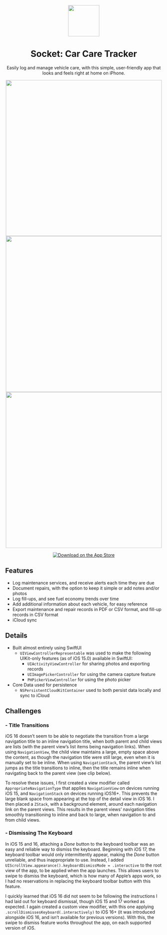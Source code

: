 <div align="center">
  <img src='https://jus10risner.github.io/docs/assets/socket-app-icon.png' height='100'>
  <h1>Socket: Car Care Tracker</h1>
  <p>Easily log and manage vehicle care, with this simple, user-friendly app that looks and feels right at home on iPhone.</p>

  <img src='https://jus10risner.github.io/docs/assets/socket-site-image1.png' height='500'> <img src='https://jus10risner.github.io/docs/assets/socket-site-image2.png' height='500'> <img src='https://jus10risner.github.io/docs/assets/socket-site-image3.png' height='500'>

  <a href="https://apps.apple.com/app/id6502462009">
    <img src="https://tools.applemediaservices.com/api/badges/download-on-the-app-store/white/en-us?size=250x83&amp;releaseDate=1276560000&h=7e7b68fad19738b5649a1bfb78ff46e9"
          alt="Download on the App Store"/>
  </a>
</div>


## Features

- Log maintenance services, and receive alerts each time they are due
- Document repairs, with the option to keep it simple or add notes and/or photos
- Log fill-ups, and see fuel economy trends over time
- Add additional information about each vehicle, for easy reference
- Export maintenance and repair records in PDF or CSV format, and fill-up records in CSV format
- iCloud sync


## Details

- Built almost entirely using SwiftUI
  - `UIViewControllerRepresentable` was used to make the following UIKit-only features (as of iOS 15.0) available in SwiftUI:
    - `UIActivityViewController` for sharing photos and exporting records
    - `UIImagePickerController` for using the camera capture feature
    - `PHPickerViewController` for using the photo picker
- Core Data used for persistence
  - `NSPersistentCloudKitContainer` used to both persist data locally and sync to iCloud


## Challenges

###  - Title Transitions

iOS 16 doesn’t seem to be able to negotiate the transition from a large navigation title to an inline navigation title, when both parent and child views are lists (with the parent view’s list items being navigation links). When using `NavigationView`, the child view maintains a large, empty space above the content, as though the navigation title were still large, even when it is manually set to be inline. When using `NavigationStack`, the parent view’s list jumps as the title transitions to inline, then the title remains inline when navigating back to the parent view (see clip below).

To resolve these issues, I first created a view modifier called `AppropriateNavigationType` that applies `NavigationView` on devices running iOS 15, and `NavigationStack` on devices running iOS16+. This prevents the large blank space from appearing at the top of the detail view in iOS 16. I then placed a `ZStack`, with a background element, around each navigation link on the parent views. This results in the parent views’ navigation titles smoothly transitioning to inline and back to large, when navigation to and from child views.



### - Dismissing The Keyboard

In iOS 15 and 16, attaching a *Done* button to the keyboard toolbar was an easy and reliable way to dismiss the keyboard. Beginning with iOS 17, the keyboard toolbar would only intermittently appear, making the *Done* button unreliable, and thus inappropriate to use. Instead, I added `UIScrollView.appearance().keyboardDismissMode = .interactive` to the root view of the app, to be applied when the app launches. This allows users to swipe to dismiss the keyboard, which is how many of Apple’s apps work, so I had no reservations in replacing the keyboard toolbar button with this feature.

I quickly learned that iOS 16 did not seem to be following the instructions I had laid out for keyboard dismissal, though iOS 15 and 17 worked as expected. I again created a custom view modifier, with this one applying `.scrollDismissesKeyboard(.interactively)` to iOS 16+ (it was introduced alongside iOS 16, and isn’t available for previous versions). With this, the swipe to dismiss feature works throughout the app, on each supported version of iOS. 
